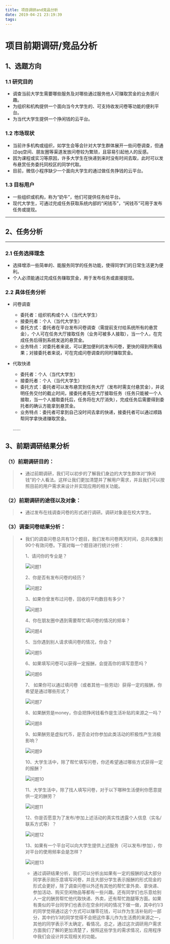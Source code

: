 ```yaml
---
title: 项目调研and竞品分析
date: 2019-04-21 23:19:39
tags:
---
```


# 项目前期调研/竞品分析

## 1、选题方向 

### 1.1 研究目的  

- 调查当前大学生需要哪些服务及对哪些通过服务他人可赚取赏金的业务感兴趣。  
- 为组织和机构提供一个面向当今大学生的、可支持收发问卷等功能的便利平台。  
- 为当代大学生提供一个挣闲钱的云平台。  



### 1.2 市场现状  

- 当前许多机构或组织，如学生会等会针对大学生群体展开一些问卷调查，但通过qq空间、朋友圈等渠道发放问卷较为繁琐，且容易引起他人的反感。  
- 因为课程或实习等原因，许多大学生在快递到来时没有时间去取，此时可以发布悬赏任务委托同校区的同学代取。  
- 目前，微信小程序缺少一个面向大学生的通过做任务挣钱的云平台。  



### 1.3 目标用户  

- 一些组织或机构，称为“奶牛”，他们可提供任务给平台。
- 现代大学生，可通过完成任务获取系统内部的“闲钱币”，“闲钱币”可用于发布任务或提现。  



------



## 2、任务分析  

------

### 2.1 任务选择理念  

- 选择增添一些简单的、能服务同学的任务功能，使得同学们的日常生活更为便利。  
- 个人必须能通过完成任务赚取赏金，用于发布任务或直接提现。  



### 2.2 具体任务分析  

- 问卷调查  

  - 委托者：组织机构或个人（当代大学生）  
  - 接委托者：个人（当代大学生）  
  - 委托方式：委托者在平台发布问卷调查（需提前支付给系统所有的悬赏金），个人可在任务大厅接取任务（业务可被多人接取），当一个人，在完成任务后得到系统发送的悬赏金。  
  - 业务特点：对委托者来说，可以更加便利的发布问卷，更快的得到所需结果；对接委托者来说，可在完成问卷调查的同时赚取赏金。  

- 代取快递   

  - 委托者：个人（当代大学生）  
  - 接委托者：个人（当代大学生）  
  - 委托方式：委托者可以发布悬赏到任务大厅（发布时需支付悬赏金），并说明任务交付的截止时间，接委托者先在大厅接取任务（任务只能被一个人接取，当一个人接取委托后，任务将在大厅消失），完成任务后需要得到委托者的确认方能拿到悬赏金。  
  - 业务特点：委托者可拿到自己没时间去拿的快递，接委托者可以通过顺路帮同学拿快递赚取赏金。  

  ……



## 3、前期调研结果分析

### （1）前期调研目的：

> - 通过前期调研，我们可以初步的了解我们身边的大学生群体对“挣闲钱”的个人看法。这样让我们更加清楚并了解用户需求，并且我们可以按照目前的用户需求来设计并实现应用的相关功能。

### （2）前期调研的途径以及对象：

> - 通过发布在线调查问卷的形式进行调研。调研对象是在校大学生。

### （3）调查问卷结果分析：

> - 我们的调查问卷总共有13个题目，我们发布问卷两天时间，总共收集到90个有效问卷。下面对每一个题目进行统计分析：
>
>   1、请问你的专业是？
>
>   ![问题1](images/question_1.png)
>
>   2、你是否有发布问卷的经历？
>
>   ![问题2](images/question_2.png)
>
>   3、如果你曾发布过问卷，回收的平均数目有多少？
>
>   ![问题3](images/question_3.png)
>
>   4、你在朋友圈中遇到需要帮忙填问卷的情况的频率？
>
>   ![问题4](images/question_4.png)
>
>   5、当你遇到别人请求填问卷的情况，你会？
>
>   ![问题5](images/question_5.png)
>
>   6、如果填写问卷可以获得一定报酬，会提高你的填写意愿吗？
>
>   ![问题6](images/question_6.png)
>
>   7、 如果你可以通过填问卷（或者其他一些劳动）获得一定的报酬，你希望是通过哪些形式？
>
>   ![问题7](images/question_7.png)
>
>   8、如果酬劳是money，你会把挣闲钱看作是生活补贴的来源之一吗？
>
>   ![问题8](images/question_8.png)
>
>   9、如果酬劳是虚拟代币，是否会对你参加此类活动的积极性产生消极影响？
>
>   ![问题9](images/question_9.png)
>
>   10、大学生活中，除了帮忙填写问卷，你还希望通过哪些方式获得一定的报酬？
>
>   ![问题10](images/question_10.png)
>
>   11、大学生活中，除了找人填写问卷，对于以下哪种生活便利你愿意提供一定的酬劳？
>
>   ![问题11](images/question_11.png)
>
>   12、你是否愿意为了发布/参加上述活动的真实性透露个人信息（实名/联系方式等）？
>
>   ![问题12](images/question_12.png)
>
>   13、如果有一个平台可以向大学生提供上述服务（可以发布/参加），你对平台的使用频率会是怎样？
>
>   ![问题13](images/question_13.png)
>
>
>
>   - 通过调研结果分析，我们可以分析出如果有一定的报酬的话大部分同学表示刚乐意填写问卷，并且大部分学生表示报酬的形式现金的形式会更好，除了调查问卷以外还有其他的帮忙拿外卖、拿快递、参加活动、购买空闲物品等都有一些兴趣。还有同学们也乐意给别人一定的酬劳帮忙他代取快递、外卖，还有帮忙跑腿等方面。如果有类似的平台同学们也表示在空余时间的情况下做一做，其中约1/3的同学觉得通过这个方式可以赚零花钱，可以作为生活补贴的一部分，其中约1/3的同学觉得不会把这件事儿作为生活费的来源之一，其他的同学表示不太确定，看情况。总之，通过这次调研用户需求方面我们了解的更加清楚了，按照这些学生的需求情况，应用程序中我们会设计并实现相关的功能。

